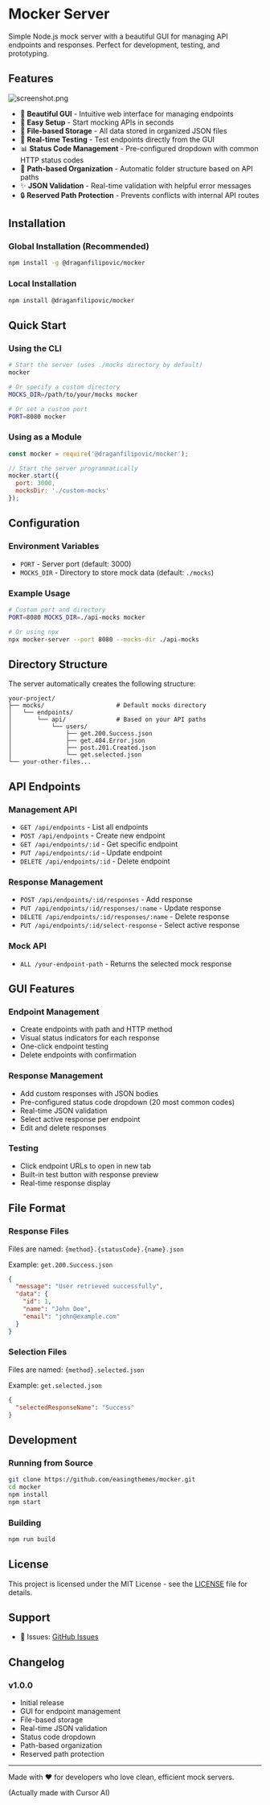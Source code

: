 # Mocker Server

Simple Node.js mock server with a beautiful GUI for managing API endpoints and responses. Perfect for development, testing, and prototyping.

## Features

![screenshot.png](docs/screenshot.png)

- 🎨 **Beautiful GUI** - Intuitive web interface for managing endpoints
- 🚀 **Easy Setup** - Start mocking APIs in seconds
- 📁 **File-based Storage** - All data stored in organized JSON files
- 🔄 **Real-time Testing** - Test endpoints directly from the GUI
- 📊 **Status Code Management** - Pre-configured dropdown with common HTTP status codes
- 🎯 **Path-based Organization** - Automatic folder structure based on API paths
- ✨ **JSON Validation** - Real-time validation with helpful error messages
- 🔒 **Reserved Path Protection** - Prevents conflicts with internal API routes

## Installation

### Global Installation (Recommended)
```bash
npm install -g @draganfilipovic/mocker
```

### Local Installation
```bash
npm install @draganfilipovic/mocker
```

## Quick Start

### Using the CLI
```bash
# Start the server (uses ./mocks directory by default)
mocker

# Or specify a custom directory
MOCKS_DIR=/path/to/your/mocks mocker

# Or set a custom port
PORT=8080 mocker
```

### Using as a Module
```javascript
const mocker = require('@draganfilipovic/mocker');

// Start the server programmatically
mocker.start({
  port: 3000,
  mocksDir: './custom-mocks'
});
```

## Configuration

### Environment Variables

- `PORT` - Server port (default: 3000)
- `MOCKS_DIR` - Directory to store mock data (default: `./mocks`)

### Example Usage

```bash
# Custom port and directory
PORT=8080 MOCKS_DIR=./api-mocks mocker

# Or using npx
npx mocker-server --port 8080 --mocks-dir ./api-mocks
```

## Directory Structure

The server automatically creates the following structure:

```
your-project/
├── mocks/                    # Default mocks directory
│   └── endpoints/
│       └── api/              # Based on your API paths
│           └── users/
│               ├── get.200.Success.json
│               ├── get.404.Error.json
│               ├── post.201.Created.json
│               └── get.selected.json
└── your-other-files...
```

## API Endpoints

### Management API
- `GET /api/endpoints` - List all endpoints
- `POST /api/endpoints` - Create new endpoint
- `GET /api/endpoints/:id` - Get specific endpoint
- `PUT /api/endpoints/:id` - Update endpoint
- `DELETE /api/endpoints/:id` - Delete endpoint

### Response Management
- `POST /api/endpoints/:id/responses` - Add response
- `PUT /api/endpoints/:id/responses/:name` - Update response
- `DELETE /api/endpoints/:id/responses/:name` - Delete response
- `PUT /api/endpoints/:id/select-response` - Select active response

### Mock API
- `ALL /your-endpoint-path` - Returns the selected mock response

## GUI Features

### Endpoint Management
- Create endpoints with path and HTTP method
- Visual status indicators for each response
- One-click endpoint testing
- Delete endpoints with confirmation

### Response Management
- Add custom responses with JSON bodies
- Pre-configured status code dropdown (20 most common codes)
- Real-time JSON validation
- Select active response per endpoint
- Edit and delete responses

### Testing
- Click endpoint URLs to open in new tab
- Built-in test button with response preview
- Real-time response display

## File Format

### Response Files
Files are named: `{method}.{statusCode}.{name}.json`

Example: `get.200.Success.json`
```json
{
  "message": "User retrieved successfully",
  "data": {
    "id": 1,
    "name": "John Doe",
    "email": "john@example.com"
  }
}
```

### Selection Files
Files are named: `{method}.selected.json`

Example: `get.selected.json`
```json
{
  "selectedResponseName": "Success"
}
```

## Development

### Running from Source
```bash
git clone https://github.com/easingthemes/mocker.git
cd mocker
npm install
npm start
```

### Building
```bash
npm run build
```

## License

This project is licensed under the MIT License - see the [LICENSE](LICENSE) file for details.

## Support

- 🐛 Issues: [GitHub Issues](https://github.com/easingthemes/mocker/issues)

## Changelog

### v1.0.0
- Initial release
- GUI for endpoint management
- File-based storage
- Real-time JSON validation
- Status code dropdown
- Path-based organization
- Reserved path protection

---

Made with ❤️ for developers who love clean, efficient mock servers.

(Actually made with Cursor AI)
